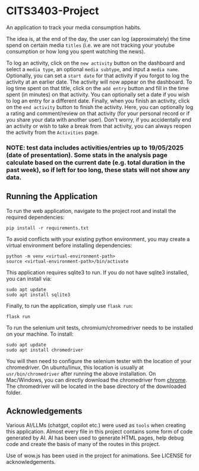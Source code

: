 # CITS3403-Project

An application to track your media consumption habits.

The idea is, at the end of the day, the user can log (approximately) the time spend on certain media `titles` (i.e. we are not tracking your youtube consumption or how long you spent watching the news).

To log an activity, click on the `new activity` button on the dashboard and select a `media type`, an optional `media subtype`, and input a `media name`. Optionally, you can set a `start date` for that activity if you forgot to log the activity at an earlier date. The activity will now appear on the dashboard. To log time spent on that title, click on the `add entry` button and fill in the time spent (in minutes) on that activity. You can optionally set a date if you wish to log an entry for a different date. Finally, when you finish an activity, click on the `end activity` button to finish the activity. Here, you can optionally log a rating and comment/review on that activity (for your personal record or if you share your data with another user). Don't worry, if you accidentally end an activity or wish to take a break from that activity, you can always reopen the activity from the `Activities` page. 

### **NOTE: test data includes activities/entries up to 19/05/2025 (date of presentation). Some stats in the analysis page calculate based on the current date (e.g. total duration in the past week), so if left for too long, these stats will not show any data.**

## Running the Application

To run the web application, navigate to the project root and install the required dependencies:
```
pip install -r requirements.txt
```

To avoid conflicts with your existing python environment, you may create a virtual environment before installing dependencies:
```
python -m venv <virtual-environment-path>
source <virtual-environment-path>/bin/activate
```

This application requires sqlite3 to run. If you do not have sqlite3 installed, you can install via:
```
sudo apt update
sudo apt install sqlite3
```

Finally, to run the application, simply use `flask run`:
```
flask run
```

To run the selenium unit tests, chromium/chromedriver needs to be installed on your machine. To install:
```
sudo apt update
sudo apt install chromedriver
```
You will then need to configure the selenium tester with the location of your chromedriver. On ubuntu/linux, this location is usually at `usr/bin/chromedriver` after running the above installation. On Mac/Windows, you can directly download the chromedriver from [chrome](https://developer.chrome.com/docs/chromedriver/downloads). The chromedriver will be located in the base directory of the downloaded folder.
## Acknowledgements

Various AI/LLMs (chatgpt, copilot etc.) were used as `tools` when creating this application. Almost every file in this project contains some form of code generated by AI. AI has been used to generate HTML pages, help debug code and create the basis of many of the routes in this project.

Use of wow.js has been used in the project for animations. See LICENSE for acknowledgements.
